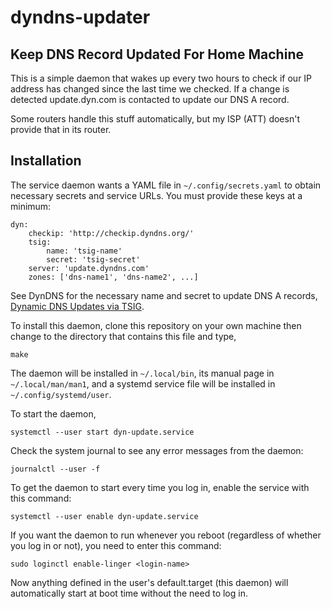 dyndns-updater
==============

Keep DNS Record Updated For Home Machine
----------------------------------------

This is a simple daemon that wakes up every two hours to check if our
IP address has changed since the last time we checked.  If a change is
detected update.dyn.com is contacted to update our DNS A record.

Some routers handle this stuff automatically, but my ISP (ATT) doesn't
provide that in its router.

Installation
------------

The service daemon wants a YAML file in `~/.config/secrets.yaml` to
obtain necessary secrets and service URLs.  You must provide these
keys at a minimum:

    dyn:
        checkip: 'http://checkip.dyndns.org/'
        tsig:
            name: 'tsig-name'
            secret: 'tsig-secret'
        server: 'update.dyndns.com'
        zones: ['dns-name1', 'dns-name2', ...]

See DynDNS for the necessary name and secret to update DNS A records,
[Dynamic DNS Updates via TSIG](https://help.dyn.com/tsig/).

To install this daemon, clone this repository on your own machine then
change to the directory that contains this file and type,

    make

The daemon will be installed in `~/.local/bin`, its manual page in
`~/.local/man/man1`, and a systemd service file will be installed in
`~/.config/systemd/user`.

To start the daemon,

    systemctl --user start dyn-update.service

Check the system journal to see any error messages from the daemon:

    journalctl --user -f

To get the daemon to start every time you log in, enable the service
with this command:

    systemctl --user enable dyn-update.service

If you want the daemon to run whenever you reboot (regardless of
whether you log in or not), you need to enter this command:

    sudo loginctl enable-linger <login-name>

Now anything defined in the user's default.target (this daemon) will
automatically start at boot time without the need to log in.
